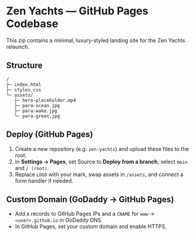 # Zen Yachts — GitHub Pages Codebase

This zip contains a minimal, luxury-styled landing site for the Zen Yachts relaunch.

## Structure
```
/
├─ index.html
├─ styles.css
└─ assets/
   ├─ hero-placeholder.mp4
   ├─ para-ocean.jpg
   ├─ para-wake.jpg
   └─ para-green.jpg
```

## Deploy (GitHub Pages)
1. Create a new repository (e.g. `zen-yachts`) and upload these files to the root.
2. In **Settings → Pages**, set Source to **Deploy from a branch**, select `main` and `/ (root)`.
3. Replace `LOGO` with your mark, swap assets in `/assets`, and connect a form handler if needed.

## Custom Domain (GoDaddy → GitHub Pages)
- Add `A` records to GitHub Pages IPs and a `CNAME` for `www` → `<user>.github.io` in GoDaddy DNS.
- In GitHub Pages, set your custom domain and enable HTTPS.

